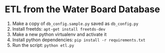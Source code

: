 # ETL from the Water Board Database

1. Make a copy of `db_config.sample.py` saved as `db_config.py`
1. Install freetds: `apt-get install freetds-dev`
1. Make a new python virtualenv and activate it
1. Install python dependencies: `pip install -r requirements.txt`
1. Run the script: `python etl.py`
